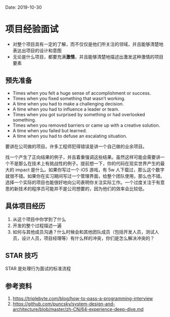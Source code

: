 Date: 2019-10-30

# 项目经验面试

- 对整个项目具有一定的了解，而不仅仅是他们所关注的领域，并且能够清楚地表达出项目的设计和意图
- 无论是什么项目，都要充满**激情**，并且能够清楚地描述出激发这种激情的项目要素

## 预先准备

- Times when you felt a huge sense of accomplishment or success.
- Times when you fixed something that wasn’t working.
- A time when you had to make a challenging decision.
- A time when you had to influence a leader or team.
- Times when you got surprised by something or had overlooked something.
- Times when you removed barriers or came up with a creative solution.
- A time when you failed but learned.
- A time when you had to defuse​ an escalating situation.

要讲在公司做的项目。许多工程师犯得错误是讲一个自己做的业余项目。

找一个产生了正向结果的例子，并且着重强调这些结果。虽然这样可能会需要讲一个不是那么在技术上有挑战性的例子。提前想一下，你的代码在现实世界产生的最大的 impact 是什么。如果你写过一个 iOS 游戏，有 5w 人下载过，那么这个数字就很不错。如果你在实习期间写过一个管理界面，给整个团队使用，那么也不错。选择一个实际的项目也能很好地向公司表明你关注实际工作。一个过度关注于有意思的新技术的程序员可能并不是公司想要的，因为他们的效率会比较低。

## 具体项目经历

1. 从这个项目中你学到了什么
2. 开发的整个过程描述一遍
3. 如何与其他成员沟通？什么时候会和其他团队成员（包括开发人员，测试人员，设计人员，项目经理等）有什么样的冲突，你们是怎么解决冲突的？

## STAR 技巧

STAR 是处理行为面试的标准流程

## 参考资料

1. https://triplebyte.com/blog/how-to-pass-a-programming-interview 
2. https://github.com/puncsky/system-design-and-architecture/blob/master/zh-CN/64-experience-deep-dive.md

